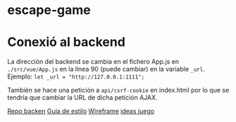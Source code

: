 # escape-game

# Conexió al backend
La dirección del backend se cambia en el fichero App.js en `./src/vue/App.js` en la línea 90 (puede cambiar) en la variable `_url`. Ejemplo:
`let _url = "http://127.0.0.1:1111";`

También se hace una petición a `api/csrf-cookie` en index.html por lo que se tendría que cambiar la URL de dicha petición AJAX.


[Repo backen](https://github.com/davidcanogallardo/escape-game-backend)
[Guía de estilo](https://docs.google.com/document/d/1r1NLxsEbXBEwKymeI8dt6CRX5RarcYR7oNKzLVRLGTY/edit)
[Wireframe](https://www.figma.com/file/COWluyLnAtcLJ1AZDhkoae/WireFrame?node-id=314%3A2)
[ideas juego](https://docs.google.com/document/d/1jedpuKpQmrEG-suskl6NpOlF0Yam-Xpqf5LG0kICt5A/edit)
